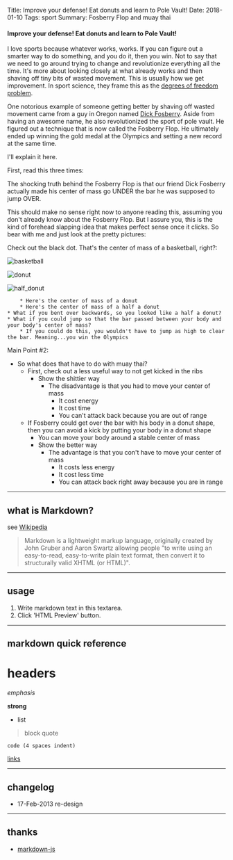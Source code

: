Title:  Improve your defense! Eat donuts and learn to Pole Vault!
Date: 2018-01-10
Tags: sport
Summary: Fosberry Flop and muay thai

#### Improve your defense! Eat donuts and learn to Pole Vault!

I love sports because whatever works, works. If you can figure out a smarter way to do something, and you do it, then you win. Not to say that we need to go around trying to change and revolutionize everything all the time. It's more about looking closely at what already works and then shaving off tiny bits of wasted movement. This is usually how we get improvement.  In sport science, they frame this as the [degrees of freedom problem](https://en.wikipedia.org/wiki/Degrees_of_freedom_problem).

One notorious example of someone getting better by shaving off wasted movement came from a guy in Oregon named [Dick Fosberry](https://en.wikipedia.org/wiki/Dick_Fosbury). Aside from having an awesome name, he also revolutionized the sport of pole vault. He figured out a technique that is now called the Fosberry Flop. He ultimately ended up winning the gold medal at the Olympics and setting a new record at the same time.  

 I'll explain it here.   

First, read this three times:  

The shocking truth behind the Fosberry Flop is that our friend Dick Fosberry actually made his center of mass go UNDER the bar he was supposed to jump OVER.  

This should make no sense right now to anyone reading this, assuming you don't already know about the Fosberry Flop. But I assure you, this is the kind of forehead slapping idea that makes perfect sense once it clicks. So bear with me and just look at the pretty pictures:  

Check out the black dot. That's the center of mass of a basketball, right?:


![basketball](https://github.com/mobbSF/blog/blob/master/images/fosberry/basketball.png?raw=true)


![donut](https://github.com/mobbSF/blog/blob/master/images/fosberry/donut.png?raw=true)


![half_donut](https://github.com/mobbSF/blog/blob/master/images/fosberry/half_donut.png?raw=true)

        * Here's the center of mass of a donut
        * Here's the center of mass of a half a donut
    * What if you bent over backwards, so you looked like a half a donut?
    * What if you could jump so that the bar passed between your body and your body's center of mass?
        * If you could do this, you wouldn't have to jump as high to clear the bar. Meaning...you win the Olympics
 Main Point #2:
* So what does that have to do with muay thai?
    * First, check out a less useful way to not get kicked in the ribs
        * Show the shittier way 
            * The disadvantage is that you had to move your center of mass 
                * It cost energy
                * It cost time
                * You can't attack back because you are out of range
    * If Fosberry could get over the bar with his body in a donut shape, then you can avoid a kick by putting your body in a donut shape
        * You can move your body around a stable center of mass
        * Show the better way
            * The advantage is that you con't have to move your center of mass
                * It costs less energy
                * It cost less time
                * You can attack back right away because you are in range




----
## what is Markdown?
see [Wikipedia](http://en.wikipedia.org/wiki/Markdown)

> Markdown is a lightweight markup language, originally created by John Gruber and Aaron Swartz allowing people "to write using an easy-to-read, easy-to-write plain text format, then convert it to structurally valid XHTML (or HTML)".

----
## usage
1. Write markdown text in this textarea.
2. Click 'HTML Preview' button.

----
## markdown quick reference
# headers

*emphasis*

**strong**

* list

>block quote

    code (4 spaces indent)
[links](http://wikipedia.org)

----
## changelog
* 17-Feb-2013 re-design

----
## thanks
* [markdown-js](https://github.com/evilstreak/markdown-js)
